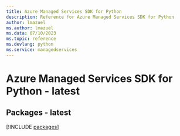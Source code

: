 ```yaml
---
title: Azure Managed Services SDK for Python
description: Reference for Azure Managed Services SDK for Python
author: lmazuel
ms.author: lmazuel
ms.data: 07/10/2023
ms.topic: reference
ms.devlang: python
ms.service: managedservices
---
```

# Azure Managed Services SDK for Python - latest
## Packages - latest
[!INCLUDE [packages](managed-services-index.md)]